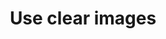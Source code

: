 ---
title: Use clear images
permalink: /coga-draft/guide/clear/clear-images
github:
  repository: w3c/wai-coga
layout: guide
feedbackmail: wai@w3.org

---